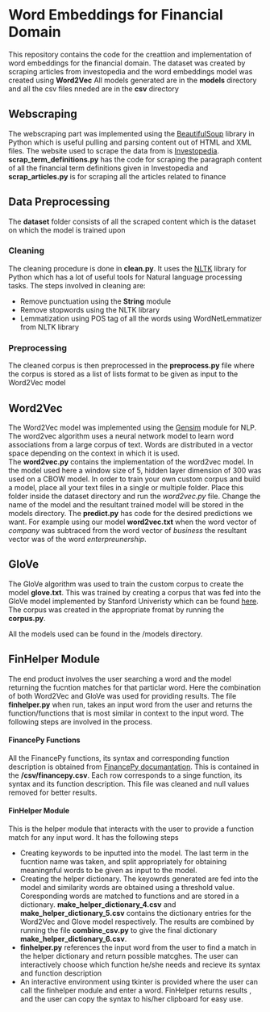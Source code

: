 # Word Embeddings for Financial Domain
  This repository contains the code for the creattion and implementation of word embeddings for the financial domain.
  The dataset was created by scraping articles from investopedia and the word embeddings model was created using         **Word2Vec**
  All models generated are in the **models** directory and all the csv files nneded are in the **csv** directory
  
## Webscraping
The webscraping part was implemented using the [BeautifulSoup](https://www.crummy.com/software/BeautifulSoup/bs4/doc/) library in Python which is useful pulling and parsing content out of HTML and XML files. The website used to scrape the data from is [Investopedia](https://www.investopedia.com/).
**scrap_term_definitions.py** has the code for scraping the paragraph content of all the financial term definitions given in Investopedia and **scrap_articles.py** is for scraping all the articles related to finance


## Data Preprocessing
The **dataset** folder consists of all the scraped content which is the dataset on which the model is trained upon

### Cleaning
The cleaning procedure is done in **clean.py**. It uses the [NLTK](https://www.nltk.org/) library for Python which has a lot of useful tools for Natural language processing tasks. The steps involved in cleaning are:
  * Remove punctuation using the **String** module
  * Remove stopwords using the NLTK library
  * Lemmatization using POS tag of all the words using WordNetLemmatizer from NLTK library

### Preprocessing
The cleaned corpus is then preprocessed in the **preprocess.py** file where the corpus is stored as a list of lists format to be given as input to the Word2Vec model


## Word2Vec
The Word2Vec model was implemented using the [Gensim](https://radimrehurek.com/gensim/) module for NLP. The word2vec algorithm uses a neural network model to learn word associations from a large corpus of text. Words are distributed in a vector space depending on the context in which it is used.  
The **word2vec.py** contains the implementation of the word2vec model. In the model used here a window size of 5, hidden layer dimension of 300 was used on a CBOW model. In order to train your own custom corpus and build a model, place all your text files in a single or multiple folder. Place this folder inside the dataset directory and run the *word2vec.py* file. Change the name of the model and the resultant trained model will be stored in the models directory.
The **predict.py** has code for the desired predictions we want. For example using our model **word2vec.txt** when the word vector of *company* was subtraced from the word vector of *business* the resultant vector was of the word *enterpreunership*.

## GloVe
The GloVe algorithm was used to train the custom corpus to create the model **glove.txt**. This was trained by creating a corpus that was fed into the GloVe model implemented by Stanford Univeristy which can be found [here](https://github.com/stanfordnlp/GloVe). The corpus was created in the appropriate fromat by running the **corpus.py**.

All the models used can be found in the /models directory.

## FinHelper Module
The end product involves the user searching a word and the model returning the fucntion matches for that particlar word. Here the combination of both Word2Vec and GloVe was used for providing results.
The file **finhelper.py** when run, takes an input word from the user and returns the function/functions that is most similar in context to the input word. The following steps are involved in the process.

#### FinancePy Functions
All the FinancePy functions, its syntax and corresponding function description is obtained from [FinancePy documantation](https://github.com/domokane/FinancePy). This is contained in the **/csv/financepy.csv**. Each row corresponds to a singe function, its syntax and its function description. This file was cleaned and null values removed for better results.

#### FinHelper Module
This is the helper module that interacts with the user to provide a function match for any input word. It has the following steps
  * Creating keywords to be inputted into the model. The last term in the fucntion name was taken, and split appropriately for obtaining meaningnful words to be given as input to the model.
  * Creating the helper dictionary. The keyowrds generated are fed into the model and similarity words are obtained using a threshold value. Coresponding words are matched to functions and are stored in a dictionary. **make_helper_dictionary_4.csv** and **make_helper_dictionary_5.csv** contains the dictionary entries for the Word2Vec and Glove model respectively. The results are combined by running the file **combine_csv.py** to give the final dictionary **make_helper_dictionary_6.csv**.
  * **finhelper.py** references the input word from the user to find a match in the helper dictionary and return possible matcghes. The user can interactively choose which function he/she needs and recieve its syntax and function description
  * An interactive environment using tkinter is provided where the user can call the finhelper module and enter a word. FinHelper returns results , and the user can copy the syntax to his/her clipboard for easy use.




